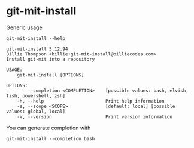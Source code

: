 # git-mit-install

Generic usage

``` shell,script(expected_exit_code=0)
git-mit-install --help
```

``` shell,verify(stream=stdout)
git-mit-install 5.12.94
Billie Thompson <billie+git-mit-install@billiecodes.com>
Install git-mit into a repository

USAGE:
    git-mit-install [OPTIONS]

OPTIONS:
        --completion <COMPLETION>    [possible values: bash, elvish, fish, powershell, zsh]
    -h, --help                       Print help information
    -s, --scope <SCOPE>              [default: local] [possible values: global, local]
    -V, --version                    Print version information
```

You can generate completion with

``` shell,script(expected_exit_code=0)
git-mit-install --completion bash
```
